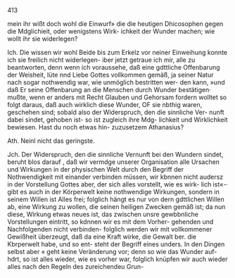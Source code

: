 413

mein ihr wißt doch wohl die Einwurf» die die heutigen
Dhicosophen gegen die Mdglichieit, oder wenigstens Wirk-
ichkeit der Wunder machen; wie wollt ihr sie widerlegen?

Ich. Die wissen wir wohl Beide bis zum Erkelz vor
neiner Einweihung konnte ich sie freilich nicht widerlegen-
iber jetzt getraue ich mir, alle zu beantworten, denn wenn
ich voraussehe, daß eine gdttliche Offenbarung der Weisheit,
Iüte nnd Liebe Gottes vollkommen gemäß, ja seiner Natur
nach sogar nothwendig war, wie unmöglich bestritten wer-
den kann, »und daß Er seine Offenbarung an die Menschen
durch Wunder bestätigen· mußte, wenn er anders mit Recht
Glauben und Gehorsam fordern wolltet so folgt daraus, daß
auch wirklich diese Wunder, OF sie nbthig waren, geschehen
sind; sobald also der Widerspruch, den die sinnliche Ver-
nunft dabei sindet, gehoben ist- so ist zugleich ihre Mdg-
lichkeit und Wirklichkeit bewiesen. Hast du noch etwas hin-
zuzusetzem Athanasius?

Ath. Neinl nicht das geringste.

Jch. Der Widerspruch, den die sinnliche Vernunft bei
den Wundern sindet, beruht blos darauf , daß wir vermdge
unserer Organisation alle Ursachen und Wirkungen in der
physischen Welt durch den Begriff der Nothwendigkeit mit
einander verbinden müssen, wir kbnnen nicht audersz in der
Vorstellung Gottes aber, der sich alles vorstellt, wie es wirk-
lich ist«-· gibt es auch in der Körperwelt keine nothwendige
Wirkungen, sondern in seinem Willen ist Alles frei; folglich
hängt es nur von dern gdttlichen Willen ab, eine Wirkung
zu wollen, die seinen heiligen Zwecken gemäß ist; da nun
diese, Wirkung etwas neues ist, das zwischen unsre gewbbnliche
Vorstellungen eintritt, so kdnnen wir es mit dem Vorher-
gehenden und Nachfolgenden nicht verbinden- folglich werden
wir mit vollkommener Gewißheit überzeugt, daß da eine Kraft
wirke, die Gewalt ber. die Kbrperwelt habe, und so ent-
steht der Begriff eines unders. In den Dingen selbst aber «
geht keine Veränderung vor; denn so wie das Wunder auf-
hdrt, so ist alles wieder, wie es vorher war, folglich knüpfen
wir auch wieder alles nach den Regeln des zureichendeu Grun-

